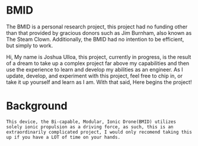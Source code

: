 # BMID

  The BMID is a personal research project, this project had no funding other than that provided by gracious donors such as Jim Burnham, also known as The Steam Clown. Additionally, the BMID had no intention to be efficient, but simply to work. 

Hi, My name is Joshua Ulloa, this project, currently in progress, is the result of a dream to take up a complex project far above my capabilities and then use the experience to learn and develop my abilities as an engineer. As I update, develop, and experiment with this project, feel free to chip in, or take it up yourself and learn as I am. With that said, Here begins the project!



# Background

    This device, the Bi-capable, Modular, Ionic Drone(BMID) utilizes solely ionic propulsion as a driving force, as such, this is an extraordinarily complicated project, I would only recomend taking this up if you have a LOT of time on your hands.
